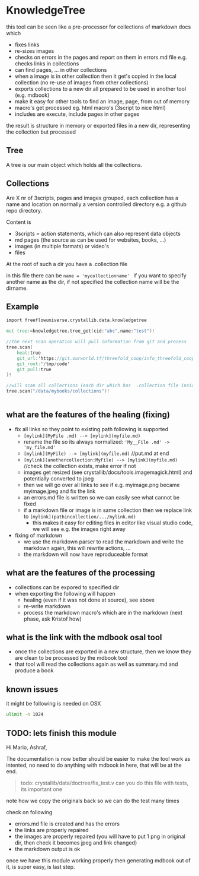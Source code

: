 # KnowledgeTree

this tool can be seen like a pre-processor for collections of markdown docs which 

- fixes links
- re-sizes images
- checks on errors in the pages and report on them in errors.md file e.g. checks links in collections
- can find pages, ... in other collections
- when a image is in other collection then it get's copied in the local collection (no re-use of images from other collections)
- exports collections to a new dir all prepared to be used in another tool (e.g. mdbook)
- make it easy for other tools to find an image, page, from out of memory
- macro's get processed eg. html macro's (3script to nice html)
- includes are execute, include pages in other pages

the result is structure in memory or exported files in a new dir, representing the collection but processed

## Tree

A tree is our main object which holds all the collections.

## Collections

Are X nr of 3scripts, pages and images grouped, each collection has a name and location on normally a version controlled directory e.g. a github repo directory.

Content is

- 3scripts = action statements, which can also represent data objects
- md pages (the source as can be used for websites, books, ...)
- images (in multiple formats) or video's
- files

At the root of such a dir you have a .collection file

in this file there can be ```name = 'mycollectionname' ``` if you want to specify another name as the dir, if not specified the collection name will be the dirname.


## Example

```v
import freeflowuniverse.crystallib.data.knowledgetree

mut tree:=knowledgetree.tree_get(cid:"abc",name:"test")!

//the next scan operation will pull information from git and process
tree.scan(
	heal:true
	git_url:'https://git.ourworld.tf/threefold_coop/info_threefold_coop/src/branch/main/collections'
	git_root:'/tmp/code'
	git_pull:true
)!

//will scan all collections (each dir which has  .collection file inside is a collection)
tree.scan("/data/mybooks/collections")! 



```

## what are the features of the healing (fixing)

- fix all links so they point to existing path following is supported
  - ```[mylink](MyFile .md) --> [mylink](myfile.md)```
  - rename the file so its always normalized: ```'My__File .md' -> 'my_file.md'```
  - ```[mylink](MyFile) --> [mylink](myfile.md)``` //put.md at end
  - ```[mylink](anothercollection:MyFile) --> [mylink](myfile.md)``` //check the collection exists, make error if not
  - images get resized (see crystallib/docs/tools.imagemagick.html) and potentially converted to jpeg
  - then we will go over all links to see if e.g. myimage.png became myimage.jpeg and fix the link
  - an errors.md file is written so we can easily see what cannot be fixed
  - if a markdown file or image is in same collection then we replace link to ```[mylink](pathincollection/.../mylink.md)```
    - this makes it easy for editing files in editor like visual studio code, we will see e.g. the images right away
- fixing of markdown
  - we use the markdown parser to read the markdown and write the markdown again, this will rewrite actions, ...
  - the markdown will now have reproduceable format


## what are the features of the processing

- collections can be expored to specified dir
- when exporting the following will happen
  - healing (even if it was not done at source), see above
  - re-write markdown
  - process the markdown macro's which are in the markdown (next phase, ask Kristof how)

## what is the link with the mdbook osal tool

- once the collections are exported in a new structure, then we know they are clean to be processed by the mdbook tool
- that tool will read the collections again as well as summary.md and produce a book

## known issues

it might be following is needed on OSX

```bash
ulimit -n 1024
```


## TODO: lets finish this module

Hi Mario, Ashraf,

The documentation is now better should be easier to make the tool work as intented, no need to do anything with mdbook in here, that will be at the end.

> todo: crystallib/data/doctree/fix_test.v can you do this file with tests, its important one

note how we copy the originals back so we can do the test many times

check on following

- errors.md file is created and has the errors
- the links are properly repaired
- the images are properly repaired (you will have to put 1 png in original dir, then check it becomes jpeg and link changed)
- the markdown output is ok

once we have this module working properly then generating mdbook out of it, is super easy, is last step.



